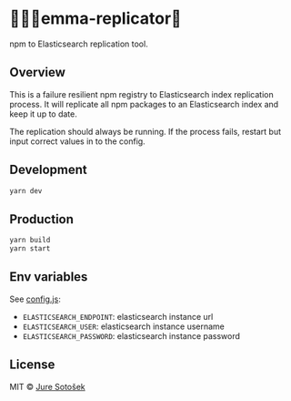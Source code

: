 # 👨🏼‍💻emma-replicator👬

npm to Elasticsearch replication tool.

## Overview

This is a failure resilient npm registry to Elasticsearch index replication process.
It will replicate all npm packages to an Elasticsearch index and keep it up to date.

The replication should always be running.
If the process fails, restart but input correct values in to the config.

## Development

```sh
yarn dev
```

## Production

```sh
yarn build
yarn start
```

## Env variables

See [config.js](./config.js):

- `ELASTICSEARCH_ENDPOINT`: elasticsearch instance url
- `ELASTICSEARCH_USER`: elasticsearch instance username
- `ELASTICSEARCH_PASSWORD`: elasticsearch instance password

## License

MIT © [Jure Sotošek](https://github.com/juresotosek)
